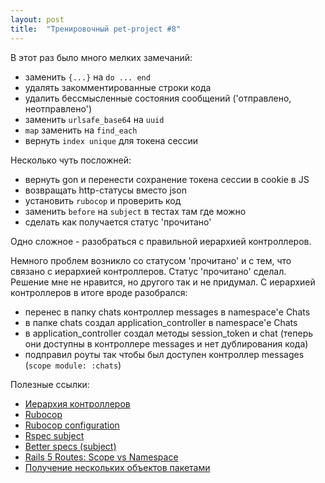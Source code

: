 ```yaml
---
layout: post
title:  "Тренировочный pet-project #8"
---
```

В этот раз было много мелких замечаний:
- заменить `{...}` на `do ... end`
- удалять закомментированные строки кода
- удалить бессмысленные состояния сообщений ('отправлено, неотправлено')
- заменить `urlsafe_base64` на `uuid`
- `map` заменить на `find_each`
- вернуть `index unique` для токена сессии


Несколько чуть посложней:
- вернуть gon и перенести сохранение токена сессии в cookie в JS
- возвращать http-статусы вместо json
- установить `rubocop` и проверить код
- заменить `before` на `subject` в тестах там где можно
- сделать как получается статус 'прочитано'


Одно сложное - разобраться с правильной иерархией контроллеров.


Немного проблем возникло со статусом 'прочитано' и с тем, что связано с иерархией контроллеров.
Статус 'прочитано' сделал. Решение мне не нравится, но другого так и не придумал.
С иерархией контроллеров в итоге вроде разобрался:
- перенес в папку chats контроллер messages в namespace'е Chats
- в папке chats создал application_controller в namespace'е Chats
- в application_controller создал методы session_token и chat (теперь они доступны в контроллере messages и нет дублирования кода)
- подправил роуты так чтобы был доступен контроллер messages (`scope module: :chats`)


Полезные ссылки:
- [Иерархия контроллеров](https://habr.com/post/136461/)
- [Rubocop](https://github.com/bbatsov/rubocop)
- [Rubocop configuration](https://github.com/bbatsov/rubocop/blob/master/manual/configuration.md)
- [Rspec subject](https://relishapp.com/rspec/rspec-core/docs/subject)
- [Better specs (subject)](http://www.betterspecs.org/#subject)
- [Rails 5 Routes: Scope vs Namespace](https://devblast.com/b/rails-5-routes-scope-vs-namespace)
- [Получение нескольких объектов пакетами](http://rusrails.ru/active-record-query-interface#poluchenie-neskolkih-ob-ektov-paketami)
